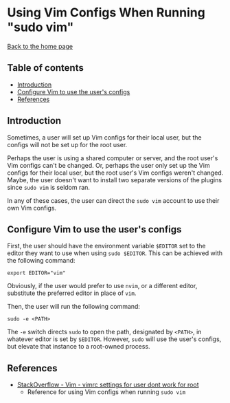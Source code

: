 Using Vim Configs When Running "sudo vim"
=========================================

[Back to the home page](README.md)

Table of contents
-----------------

- [Introduction](#introduction)
- [Configure Vim to use the user's configs](#configure-vim-to-use-the-users-configs)
- [References](#references)

Introduction
------------

Sometimes, a user will set up Vim configs for their local user, but the configs will not be set up for the root user.

Perhaps the user is using a shared computer or server, and the root user's Vim configs can't be changed. Or, perhaps the user only set up the Vim configs for their local user, but the root user's Vim configs weren't changed. Maybe, the user doesn't want to install two separate versions of the plugins since `sudo vim` is seldom ran.

In any of these cases, the user can direct the `sudo vim` account to use their own Vim configs.

Configure Vim to use the user's configs
---------------------------------------

First, the user should have the environment variable `$EDITOR` set to the editor they want to use when using `sudo $EDITOR`. This can be achieved with the following command:

```
export EDITOR="vim"
```

Obviously, if the user would prefer to use `nvim`, or a different editor, substitute the preferred editor in place of `vim`.

Then, the user will run the following command:

```
sudo -e <PATH>
```

The `-e` switch directs `sudo` to open the path, designated by `<PATH>`, in whatever editor is set by `$EDITOR`. However, `sudo` will use the user's configs, but elevate that instance to a root-owned process.

References
----------

- [StackOverflow - Vim - vimrc settings for user dont work for root](https://stackoverflow.com/questions/28235592/vimrc-settings-for-user-dont-work-for-root)
    - Reference for using Vim configs when running `sudo vim`
